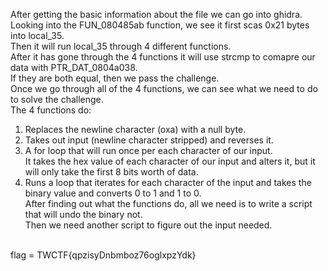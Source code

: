 After getting the basic information about the file we can go into ghidra. <br>
Looking into the FUN_080485ab function, we see it first scas 0x21 bytes into local_35. <br>
Then it will run local_35 through 4 different functions. <br>
After it has gone through the 4 functions it will use strcmp to comapre our data with PTR_DAT_0804a038. <br>
If they are both equal, then we pass the challenge. <br>
Once we go through all of the 4 functions, we can see what we need to do to solve the challenge. <br>
The 4 functions do:<br>
1. Replaces the newline character (oxa) with a null byte. <br>
2. Takes out input (newline character stripped) and reverses it. <br>
3. A for loop that will run once per each character of our input. <br>
It takes the hex value of each character of our input and alters it, but it will only take the first 8 bits worth of data. <br>
4. Runs a loop that iterates for each character of the input and takes the binary value and converts 0 to 1 and 1 to 0. <br>
After finding out what the functions do, all we need is to write a script that will undo the binary not. <br>
Then we need another script to figure out the input needed. <br>
<br>
flag = TWCTF{qpzisyDnbmboz76oglxpzYdk}
